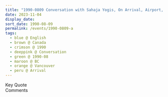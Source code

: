 ```yaml
---
title: "1990-0809 Conversation with Sahaja Yogis, On Arrival, Airport, Vancouver, BC, Canada"
date: 2023-11-04
display_date: 
sort_date: 1990-08-09
permalink: /events/1990-0809-a
tags:
  - blue @ English
  - brown @ Canada
  - crimson @ 1990
  - deeppink @ Conversation
  - green @ 1990-08
  - maroon @ BC
  - orange @ Vancouver
  - peru @ Arrival
---
```


<wave-list>
  <list-title color="green" width="75">Key Quote</list-title>
  <list-item color="BlanchedAlmond"  width="200"></list-item>
  <list-item color="Lavender"></list-item>
  <list-item color="BlanchedAlmond"></list-item>
</wave-list>

<br>

<wave-list>
  <list-title color="green" width="75">Comments</list-title>
  <list-item color="BlanchedAlmond"  width="200"></list-item>
  <list-item color="Lavender"></list-item>
  <list-item color="BlanchedAlmond"></list-item>
</wave-list>